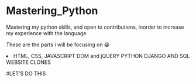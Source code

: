 # Mastering_Python
Mastering my python skills, and open to contributions, inorder to increase my experience with the language

These are the parts i will be focusing on 😀
<li>
  HTML, CSS, JAVASCRIPT
  DOM and jQUERY
  PYTHON
  DJANGO AND SQL
  WEBSITE CLONES
  </li>
 
 #LET'S DO THIS
